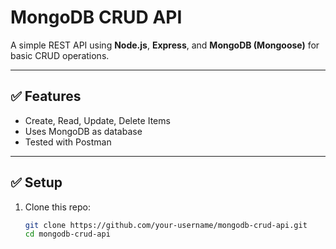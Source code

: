 # MongoDB CRUD API

A simple REST API using **Node.js**, **Express**, and **MongoDB (Mongoose)** for basic CRUD operations.

---

## ✅ Features
- Create, Read, Update, Delete Items
- Uses MongoDB as database
- Tested with Postman

---

## ✅ Setup
1. Clone this repo:
   ```bash
   git clone https://github.com/your-username/mongodb-crud-api.git
   cd mongodb-crud-api
